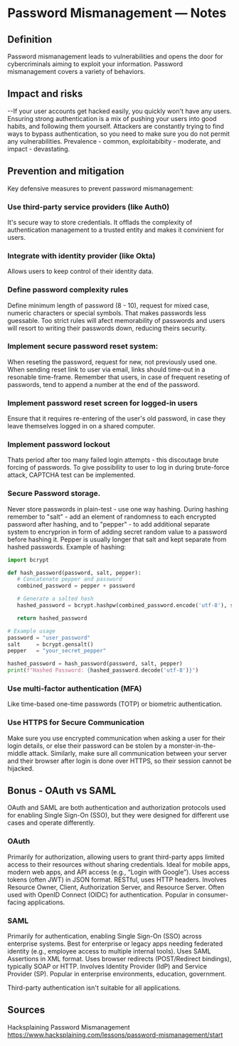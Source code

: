 # Password Mismanagement — Notes

## Definition
Password mismanagement leads to vulnerabilities and opens the door for cybercriminals aiming to exploit your information. Password mismanagement covers a variety of behaviors.

## Impact and risks

--If your user accounts get hacked easily, you quickly won't have any users. 
Ensuring strong authentication is a mix of pushing your users into good habits, and following them yourself. Attackers are constantly trying to find ways to bypass authentication, so you need to make sure you do not permit any vulnerabilities.
Prevalence - common, exploitabibity - moderate, and impact - devastating. 

## Prevention and mitigation
Key defensive measures to prevent password mismanagement:

### Use third-party service providers (like Auth0)
It's secure way to store credentials. It offlads the complexity of authentication management to a trusted entity and makes it convinient for users.

### Integrate with identity provider (like Okta)
Allows users to keep control of their identity data.

### Define password complexity rules
Define minimum length of password (8 - 10), request for mixed case, numeric characters or special symbols. That makes passwords less guessable. 
Too strict rules will afect memorability of passwords and users will resort to writing their passwords down, reducing theirs security.

### Implement secure password reset system:
When reseting the password, request for new, not previously used one. When sending reset link to user via email, links should time-out in a resonable time-frame.
Remember that users, in case of frequent reseting of passwords,  tend to append a number at the end of the password.

 ### Implement password reset screen for logged-in users
 Ensure that it requires re-entering of the user's old password, in case they leave themselves logged in on a shared computer. 

 ### Implement password lockout
 Thats period after too many failed login attempts - this discoutage brute forcing of passwords. 
 To give possibility to user to log in during brute-force attack, CAPTCHA test can be implemented.

 ### Secure Password storage.
 Never store passwords in plain-test - use one way hashing. 
 During hashing remember to "salt" - add an element of randomness to each encrypted password after hashing, and to "pepper" - to add additional separate system to encryprion in form of adding secret random value to a password before hashing it. Pepper is usually longer that salt and kept separate from hashed passwords. 
 Example of hashing:
 ``` python
 import bcrypt

def hash_password(password, salt, pepper):
    # Concatenate pepper and password
    combined_password = pepper + password

    # Generate a salted hash
    hashed_password = bcrypt.hashpw(combined_password.encode('utf-8'), salt)

    return hashed_password

# Example usage
password = "user_password"
salt     = bcrypt.gensalt()
pepper   = "your_secret_pepper"

hashed_password = hash_password(password, salt, pepper)
print(f"Hashed Password: {hashed_password.decode('utf-8')}")
```
### Use multi-factor authentication (MFA)
Like time-based one-time passwords (TOTP) or biometric authentication. 

### Use HTTPS for Secure Communication
Make sure you use encrypted communication when asking a user for their login details, or else their password can be stolen by a monster-in-the-middle attack. Similarly, make sure all communication between your server and their browser after login is done over HTTPS, so their session cannot be hijacked.

## Bonus - OAuth vs SAML
OAuth and SAML are both authentication and authorization protocols used for enabling Single Sign-On (SSO), but they were designed for different use cases and operate differently.

### OAuth
Primarily for authorization, allowing users to grant third-party apps limited access to their resources without sharing credentials. Ideal for mobile apps, modern web apps, and API access (e.g., “Login with Google”). Uses access tokens (often JWT) in JSON format. RESTful, uses HTTP headers. Involves Resource Owner, Client, Authorization Server, and Resource Server. Often used with OpenID Connect (OIDC) for authentication. 
Popular in consumer-facing applications.

### SAML
Primarily for authentication, enabling Single Sign-On (SSO) across enterprise systems. Best for enterprise or legacy apps needing federated identity (e.g., employee access to multiple internal tools). Uses SAML Assertions in XML format. Uses browser redirects (POST/Redirect bindings), typically SOAP or HTTP. Involves Identity Provider (IdP) and Service Provider (SP). Popular in enterprise environments, education, government.

Third-party authentication isn't suitable for all applications. 

## Sources
Hacksplaining Password Mismanagement https://www.hacksplaining.com/lessons/password-mismanagement/start
